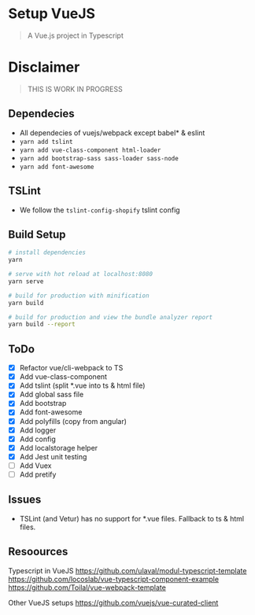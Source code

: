 # Setup VueJS

> A Vue.js project in Typescript

# Disclaimer
> THIS IS WORK IN PROGRESS

## Dependecies

- All dependecies of vuejs/webpack except babel* & eslint
- ```yarn add tslint```
- ```yarn add vue-class-component html-loader```
- ```yarn add bootstrap-sass sass-loader sass-node```
- ```yarn add font-awesome```

## TSLint

- We follow the ```tslint-config-shopify``` tslint config

## Build Setup

``` bash
# install dependencies
yarn

# serve with hot reload at localhost:8080
yarn serve

# build for production with minification
yarn build

# build for production and view the bundle analyzer report
yarn build --report
```
## ToDo

- [x] Refactor vue/cli-webpack to TS
- [x] Add vue-class-component
- [x] Add tslint (split *.vue into ts & html file)
- [x] Add global sass file
- [x] Add bootstrap
- [x] Add font-awesome
- [x] Add polyfills (copy from angular)
- [x] Add logger
- [x] Add config
- [x] Add localstorage helper
- [x] Add Jest unit testing
- [ ] Add Vuex
- [ ] Add pretify

## Issues

- TSLint (and Vetur) has no support for *.vue files. Fallback to ts & html files.

## Resoources

Typescript in VueJS
https://github.com/ulaval/modul-typescript-template
https://github.com/locoslab/vue-typescript-component-example
https://github.com/Toilal/vue-webpack-template

Other VueJS setups
https://github.com/vuejs/vue-curated-client




